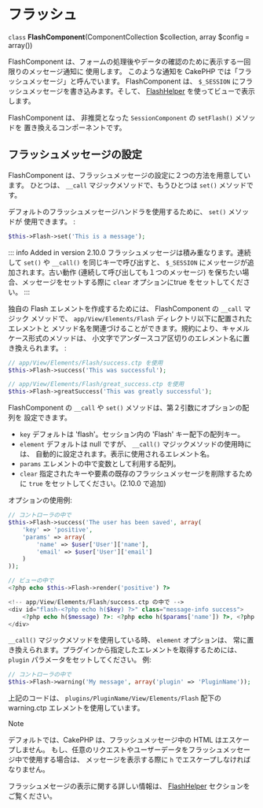 # フラッシュ

`class` **FlashComponent**(ComponentCollection $collection, array $config = array())

FlashComponent は、フォームの処理後やデータの確認のために表示する一回限りのメッセージ通知に
使用します。 このような通知を CakePHP では「フラッシュメッセージ」と呼んでいます。
FlashComponent は、 `$_SESSION` にフラッシュメッセージを書き込みます。そして、
[FlashHelper](../../core-libraries/helpers/flash) を使ってビューで表示します。

FlashComponent は、 非推奨となった `SessionComponent` の `setFlash()` メソッドを
置き換えるコンポーネントです。

## フラッシュメッセージの設定

FlashComponent は、フラッシュメッセージの設定に２つの方法を用意しています。
ひとつは、 `__call` マジックメソッドで、もうひとつは `set()` メソッドです。

デフォルトのフラッシュメッセージハンドラを使用するために、 `set()` メソッドが
使用できます。 :

``` php
$this->Flash->set('This is a message');
```

::: info Added in version 2.10.0
フラッシュメッセージは積み重なります。連続して `set()` や `__call()` を同じキーで呼び出すと、 `$_SESSION` にメッセージが追加されます。古い動作 (連続して呼び出しても１つのメッセージ) を保ちたい場合、メッセージをセットする際に `clear` オプションにtrue をセットしてください。
:::

独自の Flash エレメントを作成するためには、 FlashComponent の `__call` マジック
メソッドで、 `app/View/Elements/Flash` ディレクトリ以下に配置されたエレメントと
メソッド名を関連づけることができます。規約により、キャメルケース形式のメソッドは、
小文字でアンダースコア区切りのエレメント名に置き換えられます。 :

``` php
// app/View/Elements/Flash/success.ctp を使用
$this->Flash->success('This was successful');

// app/View/Elements/Flash/great_success.ctp を使用
$this->Flash->greatSuccess('This was greatly successful');
```

FlashComponent の `__call` や `set()` メソッドは、第２引数にオプションの配列を
設定できます。

- `key` デフォルトは 'flash'。セッション内の 'Flash' キー配下の配列キー。
- `element` デフォルトは null ですが、 `__call()` マジックメソッドの使用時には、
  自動的に設定されます。表示に使用されるエレメント名。
- `params` エレメントの中で変数として利用する配列。
- `clear` 指定されたキーや要素の既存のフラッシュメッセージを削除するために
  `true` をセットしてください。(2.10.0 で追加)

オプションの使用例:

``` php
// コントローラの中で
$this->Flash->success('The user has been saved', array(
    'key' => 'positive',
    'params' => array(
        'name' => $user['User']['name'],
        'email' => $user['User']['email']
    )
));

// ビューの中で
<?php echo $this->Flash->render('positive') ?>

<!-- app/View/Elements/Flash/success.ctp の中で -->
<div id="flash-<?php echo h($key) ?>" class="message-info success">
    <?php echo h($message) ?>: <?php echo h($params['name']) ?>, <?php echo h($params['email']) ?>.
</div>
```

`__call()` マジックメソッドを使用している時、 `element` オプションは、
常に置き換えられます。プラグインから指定したエレメントを取得するためには、
`plugin` パラメータをセットしてください。
例:

``` php
// コントローラの中で
$this->Flash->warning('My message', array('plugin' => 'PluginName'));
```

上記のコードは、 `plugins/PluginName/View/Elements/Flash` 配下の warning.ctp
エレメントを使用しています。

> [!NOTE]
> デフォルトでは、CakePHP は、フラッシュメッセージ中の HTML はエスケープしません。
> もし、任意のリクエストやユーザーデータをフラッシュメッセージ中で使用する場合は、
> メッセージを表示する際に `h` でエスケープしなければなりません。

フラッシュメセージの表示に関する詳しい情報は、
[FlashHelper](../../core-libraries/helpers/flash) セクションをご覧ください。
